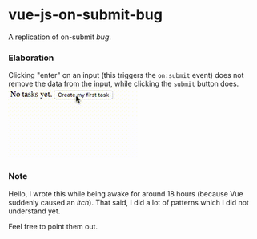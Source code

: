 # vue-js-on-submit-bug
A replication of on-submit *bug*.

### Elaboration
Clicking "enter" on an input (this triggers the `on:submit` event) does not remove the data from the input, while clicking the `submit` button does.
![preview](preview.gif)

### Note
Hello, I wrote this while being awake for around 18 hours (because Vue suddenly caused an *itch*). That said, I did a lot of patterns which I did not understand yet.

Feel free to point them out.